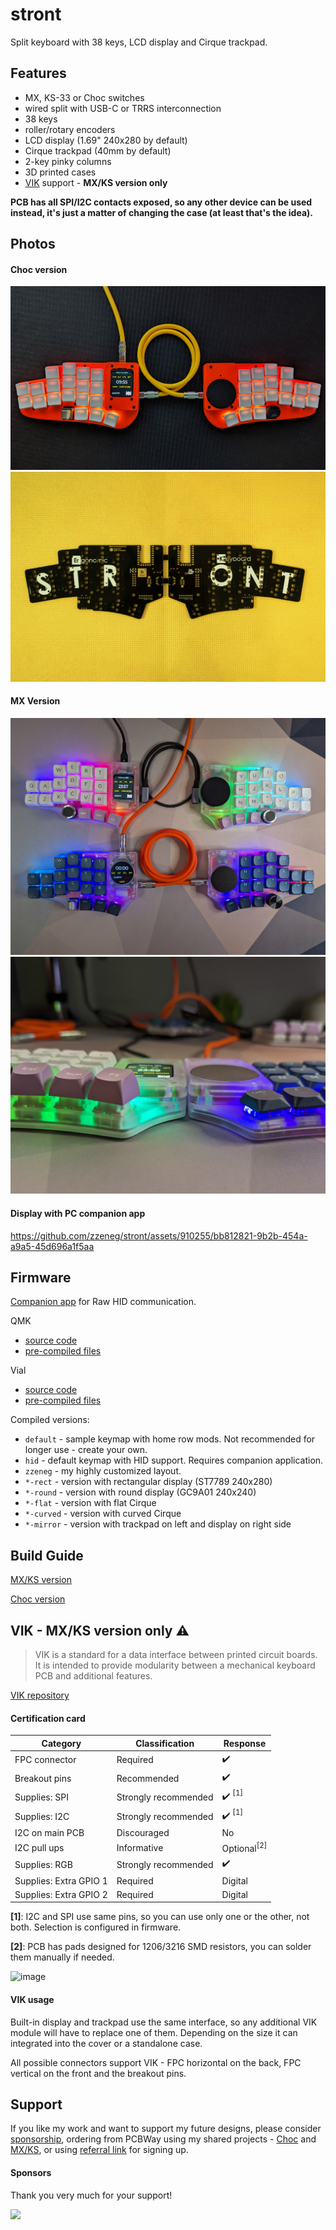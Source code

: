 # stront

Split keyboard with 38 keys, LCD display and Cirque trackpad.

## Features

- MX, KS-33 or Choc switches
- wired split with USB-C or TRRS interconnection
- 38 keys
- roller/rotary encoders
- LCD display (1.69" 240x280 by default)
- Cirque trackpad (40mm by default)
- 2-key pinky columns
- 3D printed cases
- [VIK](https://github.com/sadekbaroudi/vik) support - **MX/KS version only**

**PCB has all SPI/I2C contacts exposed, so any other device can be used instead, it's just a matter of changing the case (at least that's the idea).**

## Photos

#### Choc version

![](./images/top.jpg)
![](./images/pcb.jpg)

#### MX Version

![](./images/mx.jpg)
![](./images/mx3.jpg)

#### Display with PC companion app

https://github.com/zzeneg/stront/assets/910255/bb812821-9b2b-454a-a9a5-45d696a1f5aa

## Firmware

[Companion app](https://github.com/zzeneg/qmk-hid-host) for Raw HID communication.

QMK

- [source code](https://github.com/zzeneg/qmk_firmware/tree/feature/stront/keyboards/stront)
- [pre-compiled files](./firmware/qmk/)

Vial

- [source code](https://github.com/zzeneg/vial-qmk/tree/feature/stront)
- [pre-compiled files](./firmware/vial/)

Compiled versions:

- `default` - sample keymap with home row mods. Not recommended for longer use - create your own.
- `hid` - default keymap with HID support. Requires companion application.
- `zzeneg` - my highly customized layout.
- `*-rect` - version with rectangular display (ST7789 240x280)
- `*-round` - version with round display (GC9A01 240x240)
- `*-flat` - version with flat Cirque
- `*-curved` - version with curved Cirque
- `*-mirror` - version with trackpad on left and display on right side

## Build Guide

[MX/KS version](./build-guide/mx/readme.md)

[Choc version](./build-guide/choc/readme.md)

## VIK - MX/KS version only ⚠️

> VIK is a standard for a data interface between printed circuit boards. It is intended to provide modularity between a mechanical keyboard PCB and additional features.

[VIK repository ](https://github.com/sadekbaroudi/vik)

#### Certification card

| Category               | Classification       | Response                          |
| ---------------------- | -------------------- | --------------------------------- |
| FPC connector          | Required             | :heavy_check_mark:                |
| Breakout pins          | Recommended          | :heavy_check_mark:                |
| Supplies: SPI          | Strongly recommended | :heavy_check_mark: <sup>[1]</sup> |
| Supplies: I2C          | Strongly recommended | :heavy_check_mark: <sup>[1]</sup> |
| I2C on main PCB        | Discouraged          | No                                |
| I2C pull ups           | Informative          | Optional<sup>[2]</sup>            |
| Supplies: RGB          | Strongly recommended | :heavy_check_mark:                |
| Supplies: Extra GPIO 1 | Required             | Digital                           |
| Supplies: Extra GPIO 2 | Required             | Digital                           |

**[1]**: I2C and SPI use same pins, so you can use only one or the other, not both. Selection is configured in firmware.

**[2]**: PCB has pads designed for 1206/3216 SMD resistors, you can solder them manually if needed.

![image](https://github.com/zzeneg/stront/assets/910255/4969cd8e-7a2b-40d1-b238-135fe3c2e75f)

#### VIK usage

Built-in display and trackpad use the same interface, so any additional VIK module will have to replace one of them. Depending on the size it can integrated into the cover or a standalone case.

All possible connectors support VIK - FPC horizontal on the back, FPC vertical on the front and the breakout pins.

## Support

If you like my work and want to support my future designs, please consider [sponsorship](https://github.com/sponsors/zzeneg), ordering from PCBWay using my shared projects - [Choc](https://www.pcbway.com/project/shareproject/Stront_low_profile_keyboard_85ec2664.html) and [MX/KS](https://www.pcbway.com/project/shareproject/Stront_MX_KS_33_keyboard_6a70e49a.html), or using [referral link](https://pcbway.com/g/3wpLAF) for signing up.

#### Sponsors

Thank you very much for your support!

<a href="https://shop.beekeeb.com" target="_blank"><img src="https://beekeeb.com/beekeeb-logo.png" align="left" width="200" ></a>
